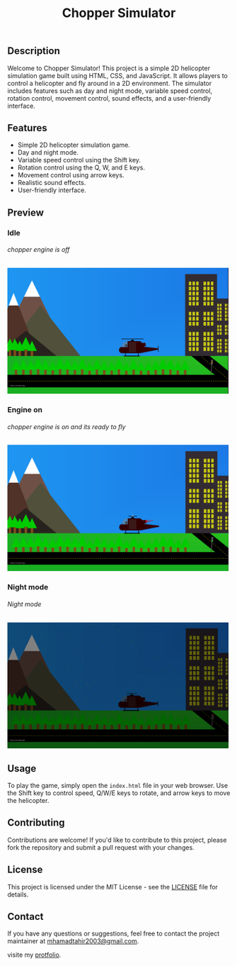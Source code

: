 <body>
<header>
        <h1>Chopper Simulator</h1>
    </header>
    <div class="container">
        <h2>Description</h2>
        <p>Welcome to Chopper Simulator! This project is a simple 2D helicopter simulation game built using HTML, CSS, and JavaScript. It allows players to control a helicopter and fly around in a 2D environment. The simulator includes features such as day and night mode, variable speed control, rotation control, movement control, sound effects, and a user-friendly interface.</p>
        <h2>Features</h2>
        <ul>
            <li>Simple 2D helicopter simulation game.</li>
            <li>Day and night mode.</li>
            <li>Variable speed control using the Shift key.</li>
            <li>Rotation control using the Q, W, and E keys.</li>
            <li>Movement control using arrow keys.</li>
            <li>Realistic sound effects.</li>
            <li>User-friendly interface.</li>
        </ul>
        <h2>Preview</h2>
        <h3>Idle</h3>
        <h6>chopper engine is off</h6>
        <img src="1.png" alt="Chopper Simulator Preview" width="500px">
        <h3>Engine on</h3>
        <h6>chopper engine is on and its ready to fly</h6>
        <img src="2.png" alt="Chopper Simulator Preview" width="500px">
        <h3>Night mode</h3>
        <h6>Night mode</h6>
        <img src="3.png" alt="Chopper Simulator Preview" width="500px">
        <h2>Usage</h2>
        <p>To play the game, simply open the <code>index.html</code> file in your web browser. Use the Shift key to control speed, Q/W/E keys to rotate, and arrow keys to move the helicopter.</p>
        <h2>Contributing</h2>
        <p>Contributions are welcome! If you'd like to contribute to this project, please fork the repository and submit a pull request with your changes.</p>
        <h2>License</h2>
        <p>This project is licensed under the MIT License - see the <a href="LICENSE">LICENSE</a> file for details.</p>
        <h2>Contact</h2>
        <p>If you have any questions or suggestions, feel free to contact the project maintainer at <a href="mailto:mhamadtahir2003@gmail.com">mhamadtahir2003@gmail.com</a>.</p>
        <p>visite my <a href="https://m7amad-t.web.app">protfolio</a>.</p>
    </div>
</body>
